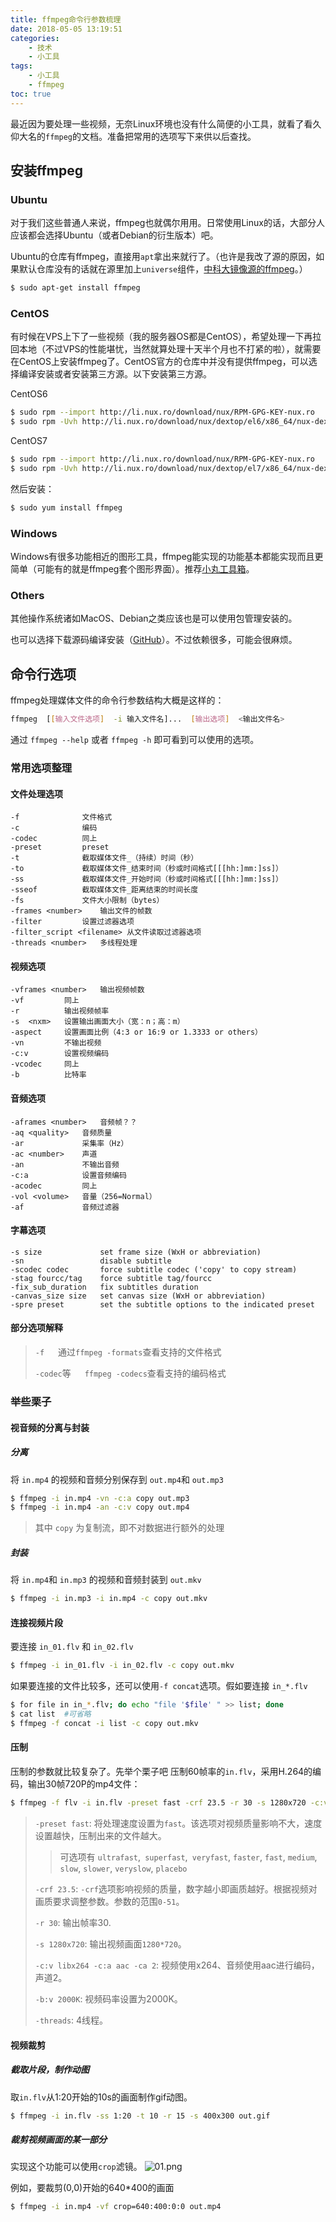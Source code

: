 ```yaml
---
title: ffmpeg命令行参数梳理
date: 2018-05-05 13:19:51
categories:
	- 技术
	- 小工具	
tags:
	- 小工具
	- ffmpeg
toc: true
---
```


最近因为要处理一些视频，无奈Linux环境也没有什么简便的小工具，就看了看久仰大名的`ffmpeg`的文档。准备把常用的选项写下来供以后查找。
<!--more-->

## 安装ffmpeg
### Ubuntu
对于我们这些普通人来说，ffmpeg也就偶尔用用。日常使用Linux的话，大部分人应该都会选择Ubuntu（或者Debian的衍生版本）吧。

Ubuntu的仓库有ffmpeg，直接用`apt`拿出来就行了。（也许是我改了源的原因，如果默认仓库没有的话就在源里加上`universe`组件，[中科大镜像源的ffmpeg](https://mirrors.ustc.edu.cn/ubuntu/pool/universe/f/ffmpeg/)。）
```bash 
$ sudo apt-get install ffmpeg
```

### CentOS
有时候在VPS上下了一些视频（我的服务器OS都是CentOS），希望处理一下再拉回本地（不过VPS的性能堪忧，当然就算处理十天半个月也不打紧的啦），就需要在CentOS上安装ffmpeg了。CentOS官方的仓库中并没有提供ffmpeg，可以选择编译安装或者安装第三方源。以下安装第三方源。

CentOS6
```bash
$ sudo rpm --import http://li.nux.ro/download/nux/RPM-GPG-KEY-nux.ro
$ sudo rpm -Uvh http://li.nux.ro/download/nux/dextop/el6/x86_64/nux-dextop-release-0-2.el6.nux.noarch.rpm
```
CentOS7
```bash
$ sudo rpm --import http://li.nux.ro/download/nux/RPM-GPG-KEY-nux.ro
$ sudo rpm -Uvh http://li.nux.ro/download/nux/dextop/el7/x86_64/nux-dextop-release-0-5.el7.nux.noarch.rpm
```
然后安装：
```bash
$ sudo yum install ffmpeg
```

### Windows
Windows有很多功能相近的图形工具，ffmpeg能实现的功能基本都能实现而且更简单（可能有的就是ffmpeg套个图形界面）。推荐[小丸工具箱](https://maruko.appinn.me/)。

### Others
其他操作系统诸如MacOS、Debian之类应该也是可以使用包管理安装的。

也可以选择下载源码编译安装（[GitHub](https://github.com/FFmpeg/FFmpeg/releases)）。不过依赖很多，可能会很麻烦。


## 命令行选项
ffmpeg处理媒体文件的命令行参数结构大概是这样的：

```bash
ffmpeg  [[输入文件选项]  -i 输入文件名]...  [输出选项]  <输出文件名> 
 ```
 
通过 `ffmpeg --help` 或者 `ffmpeg -h` 即可看到可以使用的选项。

### 常用选项整理
#### 文件处理选项
```text
-f				文件格式
-c				编码
-codec			同上
-preset			preset
-t				截取媒体文件_（持续）时间（秒）
-to				截取媒体文件_结束时间（秒或时间格式[[[hh:]mm:]ss]）
-ss				截取媒体文件_开始时间（秒或时间格式[[[hh:]mm:]ss]）
-sseof			截取媒体文件_距离结束的时间长度
-fs				文件大小限制（bytes）
-frames	<number>	输出文件的帧数
-filter			设置过滤器选项
-filter_script <filename> 从文件读取过滤器选项
-threads <number>	多线程处理
```

#### 视频选项
```text
-vframes <number>	输出视频帧数
-vf			同上
-r			输出视频帧率
-s	<nxm>	设置输出画面大小（宽：n；高：m）
-aspect		设置画面比例（4:3 or 16:9 or 1.3333 or others）
-vn			不输出视频
-c:v		设置视频编码
-vcodec		同上
-b			比特率
```

#### 音频选项
```text
-aframes <number>	音频帧？？
-aq	<quality>	音频质量
-ar				采集率（Hz）
-ac	<number>	声道
-an				不输出音频
-c:a			设置音频编码
-acodec			同上
-vol <volume>	音量（256=Normal）
-af				音频过滤器
```

#### 字幕选项
```text
-s size             set frame size (WxH or abbreviation)
-sn                 disable subtitle
-scodec codec       force subtitle codec ('copy' to copy stream)
-stag fourcc/tag    force subtitle tag/fourcc
-fix_sub_duration   fix subtitles duration
-canvas_size size   set canvas size (WxH or abbreviation)
-spre preset        set the subtitle options to the indicated preset
```

#### 部分选项解释
> `-f`	&emsp;	通过`ffmpeg -formats`查看支持的文件格式
> 
> `-codec`等	&emsp;	`ffmpeg -codecs`查看支持的编码格式


### 举些栗子
#### 视音频的分离与封装
##### 分离
将 `in.mp4` 的视频和音频分别保存到 `out.mp4`和 `out.mp3`
```bash
$ ffmpeg -i in.mp4 -vn -c:a copy out.mp3
$ ffmpeg -i in.mp4 -an -c:v copy out.mp4
```
> 其中 `copy` 为复制流，即不对数据进行额外的处理

##### 封装
将 `in.mp4`和 `in.mp3` 的视频和音频封装到 `out.mkv`
```bash
$ ffmpeg -i in.mp3 -i in.mp4 -c copy out.mkv
```

#### 连接视频片段
要连接 `in_01.flv` 和 `in_02.flv` 
```bash
$ ffmpeg -i in_01.flv -i in_02.flv -c copy out.mkv
```

如果要连接的文件比较多，还可以使用`-f concat`选项。假如要连接 `in_*.flv`
```bash
$ for file in in_*.flv; do echo "file '$file' " >> list; done
$ cat list  #可省略
$ ffmpeg -f concat -i list -c copy out.mkv
```

#### 压制
压制的参数就比较复杂了。先举个栗子吧
压制60帧率的`in.flv`，采用H.264的编码，输出30帧720P的mp4文件：
```bash
$ ffmpeg -f flv -i in.flv -preset fast -crf 23.5 -r 30 -s 1280x720 -c:v libx264 -c:a aac -ca 2 -b:v 2000K -threads 4 out.mp4
```
> `-preset fast`: 将处理速度设置为`fast`。该选项对视频质量影响不大，速度设置越快，压制出来的文件越大。
>> 可选项有 `ultrafast`,` superfast`,` veryfast`, `faster`, `fast`, `medium`, `slow`, `slower`, `veryslow`, `placebo`
> 
> `-crf 23.5`: `-crf`选项影响视频的质量，数字越小即画质越好。根据视频对画质要求调整参数。参数的范围`0-51`。
> 
> `-r 30`: 输出帧率30.
> 
> `-s 1280x720`: 输出视频画面`1280*720`。
> 
> `-c:v libx264 -c:a aac -ca 2`: 视频使用x264、音频使用aac进行编码，声道2。
> 
> `-b:v 2000K`: 视频码率设置为2000K。
> 
> `-threads`: 4线程。

#### 视频裁剪
##### 截取片段，制作动图
取`in.flv`从1:20开始的10s的画面制作gif动图。
```bash
$ ffmpeg -i in.flv -ss 1:20 -t 10 -r 15 -s 400x300 out.gif
```

##### 裁剪视频画面的某一部分
实现这个功能可以使用`crop`滤镜。
![01.png](https://i.yusa.me/BEiLwLRJN93N.png "来源自网络")

例如，要裁剪(0,0)开始的640*400的画面
```bash
$ ffmpeg -i in.mp4 -vf crop=640:400:0:0 out.mp4
```

